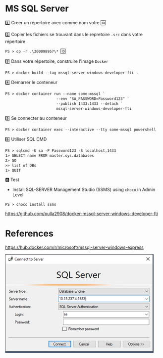 # MS SQL Server


:one: Creer un répertoire avec comme nom votre :id:

:two: Copier les fichiers se trouvant dans le repretoire `.src` dans votre répertoire

`PS > cp -r .\300098957\* `:id:` `

:three: Dans votre répertoire, construire l'image `Docker`

```
PS > docker build --tag mssql-server-windows-developer-fti .
```

:four: Demarrer le conteneur

```
PS > docker container run --name some-mssql `
                       --env "SA_PASSWORD=Password123" `
                       --publish 1433:1433 --detach `
                       mssql-server-windows-developer-fti
```

:five: Se connecter au conteneur

```
PS > docker container exec --interactive --tty some-mssql powershell
```



:six: Utiliser SQL CMD

```
PS > sqlcmd -U sa -P Password123 -S localhost,1433
1> SELECT name FROM master.sys.databases
2> GO
>> list of DBs
1> QUIT
```

:b: Test

* Install SQL-SERVER Management Studio (SSMS) using `choco` in Admin Level

```
PS > choco install ssms
```

https://github.com/pulla2908/docker-mssql-server-windows-developer-fti


# References

https://hub.docker.com/r/microsoft/mssql-server-windows-express




![image](images/ssms.png)
